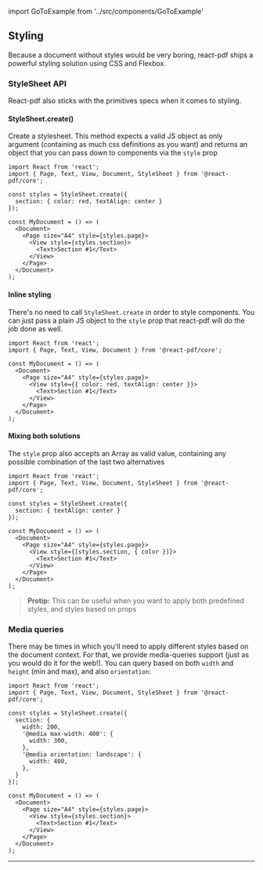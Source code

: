 import GoToExample from '../src/components/GoToExample'

## Styling

Because a document without styles would be very boring, react-pdf ships a powerful styling solution using CSS and Flexbox.

### StyleSheet API

React-pdf also sticks with the primitives specs when it comes to styling.

#### StyleSheet.create()

Create a stylesheet. This method expects a valid JS object as only argument (containing as much css definitions as you want) and returns an object that you can pass down to components via the `style` prop

```
import React from 'react';
import { Page, Text, View, Document, StyleSheet } from '@react-pdf/core';

const styles = StyleSheet.create({
  section: { color: red, textAlign: center }
});

const MyDocument = () => (
  <Document>
    <Page size="A4" style={styles.page}>
      <View style={styles.section}>
        <Text>Section #1</Text>
      </View>
    </Page>
  </Document>
);
```

<GoToExample />

#### Inline styling

There's no need to call `StyleSheet.create` in order to style components. You can just pass a plain JS object to the `style` prop that react-pdf will do the job done as well.

```
import React from 'react';
import { Page, Text, View, Document } from '@react-pdf/core';

const MyDocument = () => (
  <Document>
    <Page size="A4" style={styles.page}>
      <View style={{ color: red, textAlign: center }}>
        <Text>Section #1</Text>
      </View>
    </Page>
  </Document>
);
```

<GoToExample />

#### Mixing both solutions

The `style` prop also accepts an Array as valid value, containing any possible combination of the last two alternatives

```
import React from 'react';
import { Page, Text, View, Document, StyleSheet } from '@react-pdf/core';

const styles = StyleSheet.create({
  section: { textAlign: center }
});

const MyDocument = () => (
  <Document>
    <Page size="A4" style={styles.page}>
      <View style={[styles.section, { color }]}>
        <Text>Section #1</Text>
      </View>
    </Page>
  </Document>
);
```

> **Protip:** This can be useful when you want to apply both predefined styles, and styles based on props

<GoToExample />

### Media queries

There may be times in which you'll need to apply different styles based on the document context. For that, we provide media-queries support (just as you would do it for the web!). You can query based on both `width` and `height` (min and max), and also `orientation`:

```
import React from 'react';
import { Page, Text, View, Document, StyleSheet } from '@react-pdf/core';

const styles = StyleSheet.create({
  section: {
    width: 200,
    '@media max-width: 400': {
      width: 300,
    },
    '@media orientation: landscape': {
      width: 400,
    },
  }
});

const MyDocument = () => (
  <Document>
    <Page size="A4" style={styles.page}>
      <View style={styles.section}>
        <Text>Section #1</Text>
      </View>
    </Page>
  </Document>
);
```

<GoToExample />

---
